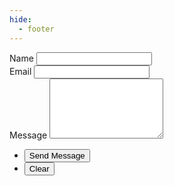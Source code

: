```yaml
---
hide:
  - footer
---
```

<section id="contact">
	<div class="inner">
		<section>
			<form action="https://formspree.io/{{ site.email }}" method="POST">
				<div class="field half first">
					<label class = "contact_labels" for="name">Name</label>
					<input type="text" name="name" id="name" />
				</div>
				<div class="field half">
					<label class="contact_labels" for="email">Email</label>
					<input type="text" name="_replyto" id="email" />
				</div>
				<div class="field">
					<label class = "contact_labels" for="message">Message</label>
					<textarea name="message" id="message" rows="6"></textarea>
				</div>
				<ul class="actions">
					<li class="contact_buttons"><input type="submit" value="Send Message" class="special" /></li>
					<li class="contact_buttons"><input type="reset" value="Clear" /></li>
				</ul>
			</form>
		</section>
	</div>
</section>